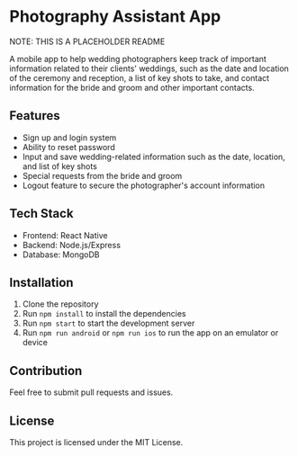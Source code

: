 # Photography Assistant App

NOTE: THIS IS A PLACEHOLDER README 

A mobile app to help wedding photographers keep track of important information related to their clients' weddings, such as the date and location of the ceremony and reception, a list of key shots to take, and contact information for the bride and groom and other important contacts.

## Features
- Sign up and login system
- Ability to reset password
- Input and save wedding-related information such as the date, location, and list of key shots
- Special requests from the bride and groom
- Logout feature to secure the photographer's account information

## Tech Stack
- Frontend: React Native
- Backend: Node.js/Express
- Database: MongoDB

## Installation
1. Clone the repository
2. Run `npm install` to install the dependencies
3. Run `npm start` to start the development server
4. Run `npm run android` or `npm run ios` to run the app on an emulator or device

## Contribution
Feel free to submit pull requests and issues.

## License
This project is licensed under the MIT License.
